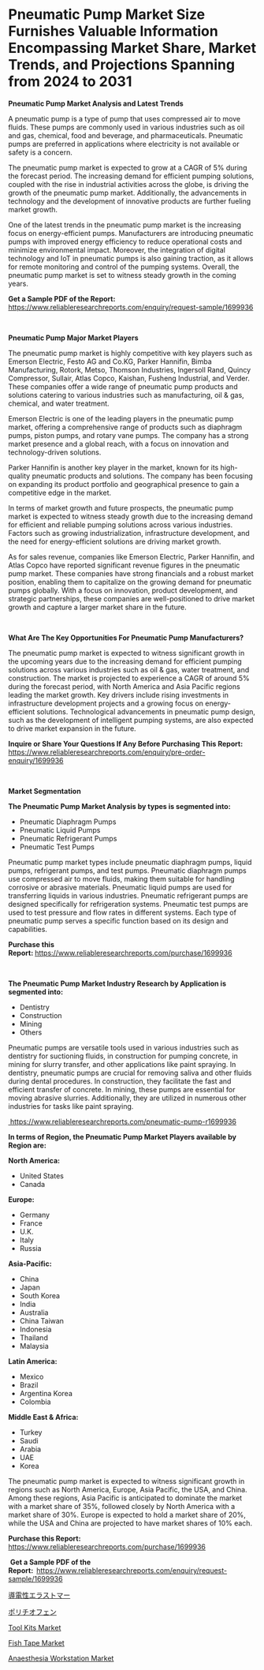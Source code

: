 <p><h1>Pneumatic Pump Market Size Furnishes Valuable Information Encompassing Market Share, Market Trends, and Projections Spanning from 2024 to 2031</h1></p><p><strong>Pneumatic Pump Market Analysis and Latest Trends</strong></p>
<p><p>A pneumatic pump is a type of pump that uses compressed air to move fluids. These pumps are commonly used in various industries such as oil and gas, chemical, food and beverage, and pharmaceuticals. Pneumatic pumps are preferred in applications where electricity is not available or safety is a concern.</p><p>The pneumatic pump market is expected to grow at a CAGR of 5% during the forecast period. The increasing demand for efficient pumping solutions, coupled with the rise in industrial activities across the globe, is driving the growth of the pneumatic pump market. Additionally, the advancements in technology and the development of innovative products are further fueling market growth.</p><p>One of the latest trends in the pneumatic pump market is the increasing focus on energy-efficient pumps. Manufacturers are introducing pneumatic pumps with improved energy efficiency to reduce operational costs and minimize environmental impact. Moreover, the integration of digital technology and IoT in pneumatic pumps is also gaining traction, as it allows for remote monitoring and control of the pumping systems. Overall, the pneumatic pump market is set to witness steady growth in the coming years.</p></p>
<p><strong>Get a Sample PDF of the Report:&nbsp;</strong> <a href="https://www.reliableresearchreports.com/enquiry/request-sample/1699936">https://www.reliableresearchreports.com/enquiry/request-sample/1699936</a></p>
<p>&nbsp;</p>
<p><strong>Pneumatic Pump Major Market Players</strong></p>
<p><p>The pneumatic pump market is highly competitive with key players such as Emerson Electric, Festo AG and Co.KG, Parker Hannifin, Bimba Manufacturing, Rotork, Metso, Thomson Industries, Ingersoll Rand, Quincy Compressor, Sullair, Atlas Copco, Kaishan, Fusheng Industrial, and Verder. These companies offer a wide range of pneumatic pump products and solutions catering to various industries such as manufacturing, oil & gas, chemical, and water treatment.</p><p>Emerson Electric is one of the leading players in the pneumatic pump market, offering a comprehensive range of products such as diaphragm pumps, piston pumps, and rotary vane pumps. The company has a strong market presence and a global reach, with a focus on innovation and technology-driven solutions.</p><p>Parker Hannifin is another key player in the market, known for its high-quality pneumatic products and solutions. The company has been focusing on expanding its product portfolio and geographical presence to gain a competitive edge in the market.</p><p>In terms of market growth and future prospects, the pneumatic pump market is expected to witness steady growth due to the increasing demand for efficient and reliable pumping solutions across various industries. Factors such as growing industrialization, infrastructure development, and the need for energy-efficient solutions are driving market growth.</p><p>As for sales revenue, companies like Emerson Electric, Parker Hannifin, and Atlas Copco have reported significant revenue figures in the pneumatic pump market. These companies have strong financials and a robust market position, enabling them to capitalize on the growing demand for pneumatic pumps globally. With a focus on innovation, product development, and strategic partnerships, these companies are well-positioned to drive market growth and capture a larger market share in the future.</p></p>
<p>&nbsp;</p>
<p><strong>What Are The Key Opportunities For Pneumatic Pump Manufacturers?</strong></p>
<p><p>The pneumatic pump market is expected to witness significant growth in the upcoming years due to the increasing demand for efficient pumping solutions across various industries such as oil & gas, water treatment, and construction. The market is projected to experience a CAGR of around 5% during the forecast period, with North America and Asia Pacific regions leading the market growth. Key drivers include rising investments in infrastructure development projects and a growing focus on energy-efficient solutions. Technological advancements in pneumatic pump design, such as the development of intelligent pumping systems, are also expected to drive market expansion in the future.</p></p>
<p><strong>Inquire or Share Your Questions If Any Before Purchasing This Report:</strong> <a href="https://www.reliableresearchreports.com/enquiry/pre-order-enquiry/1699936">https://www.reliableresearchreports.com/enquiry/pre-order-enquiry/1699936</a></p>
<p>&nbsp;</p>
<p><strong>Market Segmentation</strong></p>
<p><strong>The Pneumatic Pump Market Analysis by types is segmented into:</strong></p>
<p><ul><li>Pneumatic Diaphragm Pumps</li><li>Pneumatic Liquid Pumps</li><li>Pneumatic Refrigerant Pumps</li><li>Pneumatic Test Pumps</li></ul></p>
<p><p>Pneumatic pump market types include pneumatic diaphragm pumps, liquid pumps, refrigerant pumps, and test pumps. Pneumatic diaphragm pumps use compressed air to move fluids, making them suitable for handling corrosive or abrasive materials. Pneumatic liquid pumps are used for transferring liquids in various industries. Pneumatic refrigerant pumps are designed specifically for refrigeration systems. Pneumatic test pumps are used to test pressure and flow rates in different systems. Each type of pneumatic pump serves a specific function based on its design and capabilities.</p></p>
<p><strong>Purchase this Report:&nbsp;</strong><a href="https://www.reliableresearchreports.com/purchase/1699936">https://www.reliableresearchreports.com/purchase/1699936</a></p>
<p>&nbsp;</p>
<p><strong>The Pneumatic Pump Market Industry Research by Application is segmented into:</strong></p>
<p><ul><li>Dentistry</li><li>Construction</li><li>Mining</li><li>Others</li></ul></p>
<p><p>Pneumatic pumps are versatile tools used in various industries such as dentistry for suctioning fluids, in construction for pumping concrete, in mining for slurry transfer, and other applications like paint spraying. In dentistry, pneumatic pumps are crucial for removing saliva and other fluids during dental procedures. In construction, they facilitate the fast and efficient transfer of concrete. In mining, these pumps are essential for moving abrasive slurries. Additionally, they are utilized in numerous other industries for tasks like paint spraying.</p></p>
<p><a href="https://www.reliableresearchreports.com/pneumatic-pump-r1699936">&nbsp;https://www.reliableresearchreports.com/pneumatic-pump-r1699936</a></p>
<p><strong>In terms of Region, the Pneumatic Pump Market Players available by Region are:</strong></p>
<p>
    <p> <strong> North America: </strong>
        <ul>
            <li>United States</li>
            <li>Canada</li>
        </ul>
        </p> 
    <p> <strong> Europe: </strong>
        <ul>
            <li>Germany</li>
            <li>France</li>
            <li>U.K.</li>
            <li>Italy</li>
            <li>Russia</li>
        </ul>
        </p> 
    <p> <strong> Asia-Pacific: </strong>
        <ul>
            <li>China</li>
            <li>Japan</li>
            <li>South Korea</li>
            <li>India</li>
            <li>Australia</li>
            <li>China Taiwan</li>
            <li>Indonesia</li>
            <li>Thailand</li>
            <li>Malaysia</li>
        </ul>
        </p> 
    <p> <strong> Latin America: </strong>
        <ul>
            <li>Mexico</li>
            <li>Brazil</li>
            <li>Argentina Korea</li>
            <li>Colombia</li>
        </ul>
        </p> 
    <p> <strong> Middle East & Africa: </strong>
        <ul>
            <li>Turkey</li>
            <li>Saudi</li>
            <li>Arabia</li>
            <li>UAE</li>
            <li>Korea</li>
        </ul>
    </p>
    </p>
<p><p>The pneumatic pump market is expected to witness significant growth in regions such as North America, Europe, Asia Pacific, the USA, and China. Among these regions, Asia Pacific is anticipated to dominate the market with a market share of 35%, followed closely by North America with a market share of 30%. Europe is expected to hold a market share of 20%, while the USA and China are projected to have market shares of 10% each.</p></p>
<p><strong>Purchase this Report: </strong><a href="https://www.reliableresearchreports.com/purchase/1699936">https://www.reliableresearchreports.com/purchase/1699936</a></p>
<p>&nbsp;<strong>Get a Sample PDF of the Report:&nbsp;&nbsp;</strong><a href="https://www.reliableresearchreports.com/enquiry/request-sample/1699936">https://www.reliableresearchreports.com/enquiry/request-sample/1699936</a></p>
<p><strong></strong></p>
<p><p><a href="https://github.com/ihabdkwlxs948/Market-Research-Report-List-1/blob/main/327916830047.md">導電性エラストマー</a></p><p><a href="https://github.com/dadanedu33/Market-Research-Report-List-1/blob/main/607695430048.md">ポリチオフェン</a></p><p><a href="https://github.com/nathandecarvalho/Market-Research-Report-List-2/blob/main/tool-kits-market.md">Tool Kits Market</a></p><p><a href="https://github.com/kosella/Market-Research-Report-List-2/blob/main/fish-tape-market.md">Fish Tape Market</a></p><p><a href="https://www.linkedin.com/pulse/anaesthesia-workstation-market-size-reveals-best-marketing-yk3ke?trackingId=wmIFjdo2BHWPa78TK9b2xQ%3D%3D">Anaesthesia Workstation Market</a></p></p>